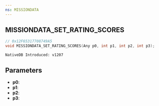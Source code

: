 ```yaml
---
ns: MISSIONDATA
---
```

## MISSIONDATA_SET_RATING_SCORES

```c
// 0x12F65317708749A5
void MISSIONDATA_SET_RATING_SCORES(Any p0, int p1, int p2, int p3);
```

```
NativeDB Introduced: v1207
```

## Parameters
* **p0**:
* **p1**:
* **p2**:
* **p3**:
